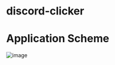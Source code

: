 # discord-clicker
# Application Scheme
![image](https://user-images.githubusercontent.com/89273037/155542994-414051aa-7494-465e-96c7-bc634bf211a4.png)
